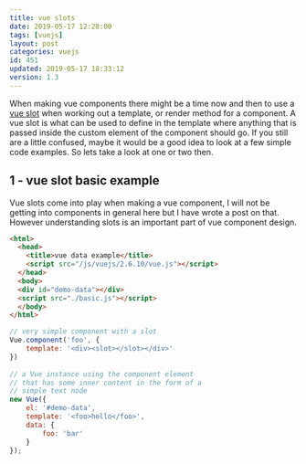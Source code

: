 ```yaml
---
title: vue slots
date: 2019-05-17 12:28:00
tags: [vuejs]
layout: post
categories: vuejs
id: 451
updated: 2019-05-17 18:33:12
version: 1.3
---
```


When making vue components there might be a time now and then to use a [vue slot](https://vuejs.org/v2/guide/components.html#Content-Distribution-with-Slots) when working out a template, or render method for a component. A vue slot is what can be used to define in the template where anything that is passed inside the custom element of the component should go. If you still are a little confused, maybe it would be a good idea to look at a few simple code examples. So lets take a look at one or two then.

<!-- more -->

## 1 - vue slot basic example

Vue slots come into play when making a vue component, I will not be getting into components in general here but I have wrote a post on that. However understanding slots is an important part of vue component design.

```html
<html>
  <head>
    <title>vue data example</title>
    <script src="/js/vuejs/2.6.10/vue.js"></script>
  </head>
  <body>
  <div id="demo-data"></div>
  <script src="./basic.js"></script>
  </body>
</html>
```

```js
// very simple component with a slot
Vue.component('foo', {
    template: '<div><slot></slot></div>'
})
 
// a Vue instance using the component element
// that has some inner content in the form of a
// simple text node
new Vue({
    el: '#demo-data',
    template: '<foo>hello</foo>',
    data: {
        foo: 'bar'
    }
});
```